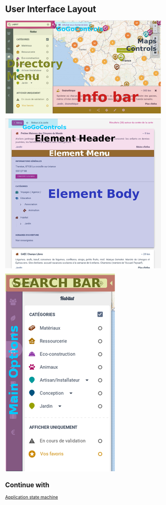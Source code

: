 User Interface Layout
=================

![alt text](../images/layout-explanation.jpg "Layout Explanation")

![alt text](../images/layout-explanation-element.png "Layout Explanation")

![alt text](../images/layout-explanation-menu.png "Layout Explanation")

Continue with
--
[Application state machine](5-App-state-mode.md)